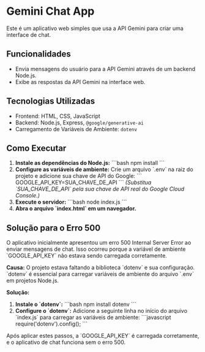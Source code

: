 # Gemini Chat App

Este é um aplicativo web simples que usa a API Gemini para criar uma interface de chat.

## Funcionalidades

* Envia mensagens do usuário para a API Gemini através de um backend Node.js.
* Exibe as respostas da API Gemini na interface web.

## Tecnologias Utilizadas

* Frontend: HTML, CSS, JavaScript
* Backend: Node.js, Express, `@google/generative-ai`
* Carregamento de Variáveis de Ambiente: `dotenv`

## Como Executar

1. **Instale as dependências do Node.js:**
   \`\`\`bash
   npm install
   \`\`\`
2. **Configure as variáveis de ambiente:**
   Crie um arquivo \`.env\` na raiz do projeto e adicione sua chave de API do Google:
   \`\`\`
   GOOGLE_API_KEY=SUA_CHAVE_DE_API
   \`\`\`
   *(Substitua \`SUA_CHAVE_DE_API\` pela sua chave de API real do Google Cloud Console.)*
3. **Execute o servidor:**
   \`\`\`bash
   node index.js
   \`\`\`
4. **Abra o arquivo \`index.html\` em um navegador.**

## Solução para o Erro 500

O aplicativo inicialmente apresentou um erro 500 Internal Server Error ao enviar mensagens de chat. Isso ocorreu porque a variável de ambiente \`GOOGLE_API_KEY\` não estava sendo carregada corretamente.

**Causa:** O projeto estava faltando a biblioteca \`dotenv\` e sua configuração. \`dotenv\` é essencial para carregar variáveis de ambiente do arquivo \`.env\` em projetos Node.js.

**Solução:**
1. **Instale o \`dotenv\`:**
   \`\`\`bash
   npm install dotenv
   \`\`\`
2. **Configure o \`dotenv\`:**
   Adicione a seguinte linha no início do arquivo \`index.js\` para carregar as variáveis de ambiente:
   \`\`\`javascript
   require('dotenv').config();
   \`\`\`

Após aplicar estes passos, a \`GOOGLE_API_KEY\` é carregada corretamente, e o aplicativo de chat funciona sem o erro 500.